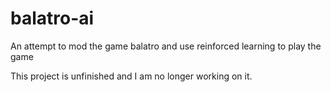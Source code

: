 # balatro-ai
An attempt to mod the game balatro and use reinforced learning to play the game

This project is unfinished and I am no longer working on it.
